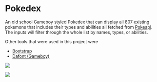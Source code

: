 # Pokedex 

An old school Gameboy styled Pokedex that can display all 807 existing pokemons that includes their types and abilities all fetched from [Pokeapi](https://pokeapi.co/). The inputs will filter through the whole list by names, types, or abilities. 

Other tools that were used in this project were 
- [Bootstrap](https://getbootstrap.com/)  
- [Dafont (Gameboy)](https://www.dafont.com/early-gameboy.font) 

![](https://pokeapi.co/static/logo-6221638601ef7fa7c835eae08ef67a16.png)

![](https://www.dafont.com/img/illustration/e/a/early_gameboy.png)



